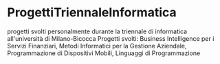 # ProgettiTriennaleInformatica
progetti svolti personalmente durante la triennale di informatica all'università di Milano-Bicocca
Progetti svolti: Business Intelligence per i Servizi Finanziari, Metodi Informatici per la Gestione Aziendale, Programmazione di Dispositivi Mobili, Linguaggi di Programmazione

